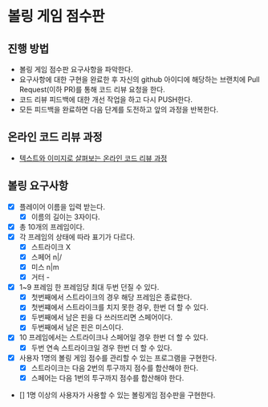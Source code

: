 # 볼링 게임 점수판
## 진행 방법
* 볼링 게임 점수판 요구사항을 파악한다.
* 요구사항에 대한 구현을 완료한 후 자신의 github 아이디에 해당하는 브랜치에 Pull Request(이하 PR)를 통해 코드 리뷰 요청을 한다.
* 코드 리뷰 피드백에 대한 개선 작업을 하고 다시 PUSH한다.
* 모든 피드백을 완료하면 다음 단계를 도전하고 앞의 과정을 반복한다.

## 온라인 코드 리뷰 과정
* [텍스트와 이미지로 살펴보는 온라인 코드 리뷰 과정](https://github.com/next-step/nextstep-docs/tree/master/codereview)

## 볼링 요구사항
- [x] 플레이어 이름을 입력 받는다.
    - [x] 이름의 길이는 3자이다.
- [x] 총 10개의 프레임이다.
- [x] 각 프레임의 상태에 따라 표기가 다르다.
    - [x] 스트라이크 X
    - [x] 스페어 n|/
    - [x] 미스 n|m
    - [x] 거터 -  
- [x] 1~9 프레임 한 프레임당 최대 두번 던질 수 있다.
    - [x] 첫번째에서 스트라이크의 경우 해당 프레임은 종료한다.
    - [x] 첫번쨰에서 스트라이크를 치지 못한 경우, 한번 더 할 수 있다.
    - [x] 두번째에서 남은 핀을 다 쓰러뜨리면 스페어이다.
    - [x] 두번째에서 남은 핀은 미스이다.
- [x] 10 프레임에서는 스트라이크나 스페어일 경우 한번 더 할 수 있다.
    - [x] 두번 연속 스트라이크일 경우 한번 더 할 수 있다.
- [x] 사용자 1명의 볼링 게임 점수를 관리할 수 있는 프로그램을 구현한다.
    - [x] 스트라이크는 다음 2번의 투구까지 점수를 합산해야 한다.
    - [x] 스페어는 다음 1번의 투구까지 점수를 합산해야 한다.
- [] 1명 이상의 사용자가 사용할 수 있는 볼링게임 점수판을 구현한다.  